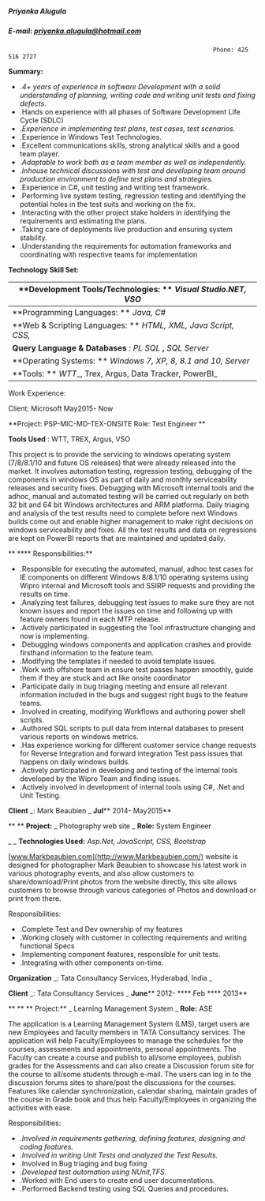 #####                                                         Priyanka Alugula

#####                                                         E-mail: [priyanka.alugula@hotmail.com](mailto:priyanka.alugula@hotmail.com)

                                                              Phone: 425 516 2727

**Summary:**

- ._4+ years of experience in software Development with a solid understanding of planning, writing code and writing unit tests and fixing defects._
- .Hands on experience with all phases of Software Development Life Cycle (SDLC)
- ._Experience in implementing test plans, test cases, test scenarios._
- .Experience in Windows Test Technologies.
- .Excellent communications skills, strong analytical skills and a good team player.
- ._Adaptable to work both as a team member as well as independently._
- ._Inhouse technical discussions with test and developing team around production environment to define test plans and strategies._
- .Experience in C#, unit testing and writing test framework.
- .Performing live system testing, regression testing and identifying the potential holes in the test suits and working on the fix.
- .Interacting with the other project stake holders in identifying the requirements and estimating the plans.
- .Taking care of deployments live production and ensuring system stability.
- .Understanding the requirements for automation frameworks and coordinating with respective teams for implementation

**Technology Skill Set:**

| **Development Tools/Technologies:    ** _Visual Studio.NET, VSO_ |
| --- |
| **Programming Languages:                  ** _Java, C#_ |
| **Web &amp; Scripting Languages:              ** _HTML, XML, Java Script, CSS,_ |
| **Query Language &amp; Databases** _:            PL SQL_ **,** _SQL Server_ |
| **Operating Systems:                              ** _Windows 7, XP, 8, 8.1 and 10, Server_ |
| **Tools:                                                    ** _WTT__, Trex, Argus, Data Tracker, PowerBI_ |

Work Experience:

Client: Microsoft                                                                                           May2015- Now

**Project: PSP-MIC-MD-TEX-ONSITE                                                            Role: Test Engineer                      **

**Tools Used** : WTT, TREX, Argus, VSO

This project is to provide the servicing to windows operating system (7/8/8.1/10 and future OS releases) that were already released into the market. It involves automation testing, regression testing, debugging of the components in windows OS as part of daily and monthly serviceability releases and security fixes. Debugging with Microsoft internal tools and the adhoc, manual and automated testing will be carried out regularly on both 32 bit and 64 bit Windows architectures and ARM platforms. Daily triaging and analysis of the test results need to complete before next Windows builds come out and enable higher management to make right decisions on windows serviceability and fixes. All the test results and data on regressions are kept on PowerBI reports that are maintained and updated daily.

** **** Responsibilities:**

- .Responsible for executing the automated, manual, adhoc test cases for IE components on different Windows 8/8.1/10 operating systems using Wipro internal and Microsoft tools and SSIRP requests and providing the results on time.
- .Analyzing test failures, debugging test issues to make sure they are not known issues and report the issues on time and following up with feature owners found in each MTP release.
- .Actively participated in suggesting the Tool infrastructure changing and now is implementing.
- .Debugging windows components and application crashes and provide firsthand information to the feature team.
- .Modifying the templates if needed to avoid template issues.
- .Work with offshore team in ensure test passes happen smoothly, guide them if they are stuck and act like onsite coordinator
- .Participate daily in bug triaging meeting and ensure all relevant information included in the bugs and suggest right bugs to the feature teams.
- .Involved in creating, modifying Workflows and authoring power shell scripts.
- .Authored SQL scripts to pull data from internal databases to present various reports on windows metrics.
- .Has experience working for different customer service change requests for Reverse Integration and forward integration Test pass issues that happens on daily windows builds.
- .Actively participated in developing and testing of the internal tools developed by the Wipro Team and finding issues.
- .Actively involved in development of internal tools using C#, .Net and Unit Testing.





**Client** _:  Mark Beaubien                                                     _ **Jul**** 2014- May2015**

**           **  **Project:** _ Photography web site                                                _ **Role:** System Engineer

_       _ **Technologies Used:** _Asp.Net, JavaScript, CSS, Bootstrap_

[www.Markbeaubien.com](http://www.Markbeaubien.com/) website is designed for photographer Mark Beaubien to showcase his latest work in various photography events, and also allow customers to share/download/Print photos from the website directly, this site allows customers to browse through various categories of Photos and download or print from there.

Responsibilities:

- .Complete Test and Dev ownership of my features
- .Working closely with customer in collecting requirements and writing functional Specs
- .Implementing component features, responsible for unit tests.
- .Integrating with other components on-time.



**Organization** _:  Tata Consultancy Services, Hyderabad, India                                     _

**Client** _:  Tata Consultancy Services                                          _ **June**** 2012- **** Feb **** 2013**

**           **  **        Project:** _ Learning Management System                                _ **Role:** ASE

The application is a Learning Management System (LMS), target users are new Employees and faculty members in TATA Consultancy services. The application will help Faculty/Employees to manage the schedules for the courses, assessments and appointments, personal appointments. The Faculty can create a course and publish to all/some employees, publish grades for the Assessments and can also create a Discussion forum site for the course to all/some students through e-mail. The users can log in to the discussion forums sites to share/post the discussions for the courses. Features like calendar synchronization, calendar sharing, maintain grades of the course in Grade book and thus help Faculty/Employees in organizing the activities with ease.

Responsibilities:

- ._Involved in requirements gathering, defining features, designing and coding features._
- ._Involved in writing Unit Tests and analyzed the Test Results._
- .Involved in Bug triaging and bug fixing
- ._Developed test automation using NUnit,TFS._
- .Worked with End users to create end user documentations.
- .Performed Backend testing using SQL Queries and procedures.